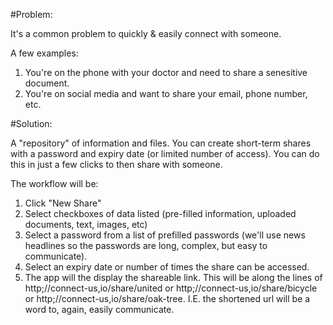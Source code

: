 #Problem:

It's a common problem to quickly & easily connect with someone.

A few examples:
1. You're on the phone with your doctor and need to share a senesitive document.
2. You're on social media and want to share your email, phone number, etc.

#Solution:

A "repository" of information and files. You can create short-term shares with a password and expiry date (or limited number of access). You can do this in just a few clicks to then share with someone.

The workflow will be:
1. Click "New Share"
2. Select checkboxes of data listed (pre-filled information, uploaded documents, text, images, etc)
3. Select a password from a list of prefilled passwords (we'll use news headlines so the passwords are long, complex, but easy to communicate). 
4. Select an expiry date or number of times the share can be accessed.
5. The app will the display the shareable link. This will be along the lines of http;//connect-us,io/share/united or http;//connect-us,io/share/bicycle or http;//connect-us,io/share/oak-tree. I.E. the shortened url will be a word to, again, easily communicate. 
